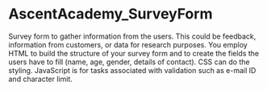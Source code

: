 # AscentAcademy_SurveyForm
 Survey form to gather information from the users. This could be feedback, information from customers, or data for research purposes. You employ HTML to build the structure of your survey form and to create the fields the users have to fill (name, age, gender, details of contact). CSS can do the styling. JavaScript is for tasks associated with validation such as e-mail ID and character limit.
